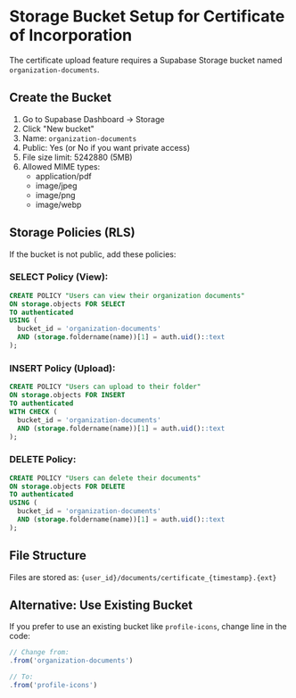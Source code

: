 # Storage Bucket Setup for Certificate of Incorporation

The certificate upload feature requires a Supabase Storage bucket named `organization-documents`.

## Create the Bucket

1. Go to Supabase Dashboard → Storage
2. Click "New bucket"
3. Name: `organization-documents`
4. Public: Yes (or No if you want private access)
5. File size limit: 5242880 (5MB)
6. Allowed MIME types:
   - application/pdf
   - image/jpeg
   - image/png
   - image/webp

## Storage Policies (RLS)

If the bucket is not public, add these policies:

### SELECT Policy (View):

```sql
CREATE POLICY "Users can view their organization documents"
ON storage.objects FOR SELECT
TO authenticated
USING (
  bucket_id = 'organization-documents'
  AND (storage.foldername(name))[1] = auth.uid()::text
);
```

### INSERT Policy (Upload):

```sql
CREATE POLICY "Users can upload to their folder"
ON storage.objects FOR INSERT
TO authenticated
WITH CHECK (
  bucket_id = 'organization-documents'
  AND (storage.foldername(name))[1] = auth.uid()::text
);
```

### DELETE Policy:

```sql
CREATE POLICY "Users can delete their documents"
ON storage.objects FOR DELETE
TO authenticated
USING (
  bucket_id = 'organization-documents'
  AND (storage.foldername(name))[1] = auth.uid()::text
);
```

## File Structure

Files are stored as: `{user_id}/documents/certificate_{timestamp}.{ext}`

## Alternative: Use Existing Bucket

If you prefer to use an existing bucket like `profile-icons`, change line in the code:

```typescript
// Change from:
.from('organization-documents')

// To:
.from('profile-icons')
```
